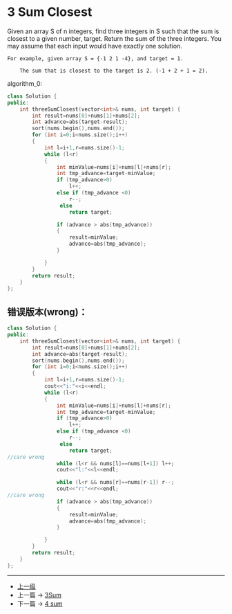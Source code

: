 # 3 Sum Closest

Given an array S of n integers, find three integers in S such that the sum is closest to a given number, target. Return the sum of the three integers. You may assume that each input would have exactly one solution.

```
For example, given array S = {-1 2 1 -4}, and target = 1.

    The sum that is closest to the target is 2. (-1 + 2 + 1 = 2).
```

algorithm_0:
```c++
class Solution {
public:
    int threeSumClosest(vector<int>& nums, int target) {
        int result=nums[0]+nums[1]+nums[2];
        int advance=abs(target-result);
        sort(nums.begin(),nums.end());
        for (int i=0;i<nums.size();i++)
        {
            int l=i+1,r=nums.size()-1;
            while (l<r)
            {
                int minValue=nums[i]+nums[l]+nums[r];
                int tmp_advance=target-minValue;
                if (tmp_advance>0)
                    l++;
                else if (tmp_advance <0)
                    r--;
                 else
                    return target;

                if (advance > abs(tmp_advance))
                {
                    result=minValue;
                    advance=abs(tmp_advance);
                }

            }
        }
        return result;
    }
};
```


## 错误版本(wrong)：
```c++
class Solution {
public:
    int threeSumClosest(vector<int>& nums, int target) {
        int result=nums[0]+nums[1]+nums[2];
        int advance=abs(target-result);
        sort(nums.begin(),nums.end());
        for (int i=0;i<nums.size();i++)
        {
            int l=i+1,r=nums.size()-1;
            cout<<"i:"<<i<<endl;
            while (l<r)
            {
                int minValue=nums[i]+nums[l]+nums[r];
                int tmp_advance=target-minValue;
                if (tmp_advance>0)
                    l++;
                else if (tmp_advance <0)
                    r--;
                 else
                    return target;
//care wrong
                while (l<r && nums[l]==nums[l+1]) l++;
                cout<<"l:"<<l<<endl;

                while (l<r && nums[r]==nums[r-1]) r--;
                cout<<"r:"<<r<<endl;
//care wrong
                if (advance > abs(tmp_advance))
                {
                    result=minValue;
                    advance=abs(tmp_advance);
                }

            }
        }
        return result;
    }
};
```


---
- [上一级](README.md)
- 上一篇 -> [3Sum](3sum.md)
- 下一篇 -> [4 sum](4sum.md)
